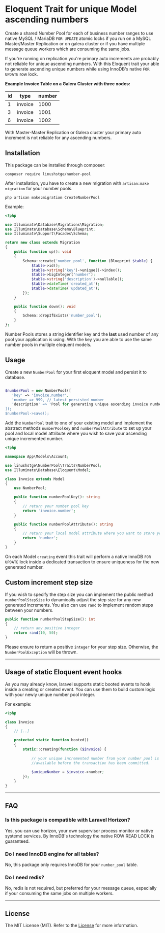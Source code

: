 # Eloquent Trait for unique Model ascending numbers

Create a shared Number Pool for each of business number ranges to use native 
MySQL / MariaDB ``FOR UPDATE`` atomic locks if you run on a MySQL Master/Master 
Replication or on galera cluster or if you have multiple message queue workers 
which are consuming the same jobs.

If you're running on replication you're primary auto increments are probably not 
reliable for unique ascending numbers. With this Eloquent trait your able to generate 
ascending unique numbers while using InnoDB's native ``FOR UPDATE`` row lock.

**Example Invoice Table on a Galera Cluster with three nodes:**

| id | type    | number |
|----|---------|--------|
| 1  | invoice | 1000   |
| 3  | invoice | 1001   |
| 6  | invoice | 1002   |

With Master-Master Replication or Galera cluster your primary auto increment is not reliable for any 
ascending numbers.

## Installation
This package can be installed through composer:

``` shell
composer require linushstge/number-pool
```

After installation, you have to create a new migration with ``artisan:make migration`` for your number pools.

``` shell
php artisan make:migration CreateNumberPool
```

Example:

``` php
<?php

use Illuminate\Database\Migrations\Migration;
use Illuminate\Database\Schema\Blueprint;
use Illuminate\Support\Facades\Schema;

return new class extends Migration
{
    public function up(): void
    {
        Schema::create('number_pool', function (Blueprint $table) {
            $table->id();
            $table->string('key')->unique()->index();
            $table->bigInteger('number');
            $table->string('description')->nullable();
            $table->dateTime('created_at');
            $table->dateTime('updated_at');
        });
    }

    public function down(): void
    {
        Schema::dropIfExists('number_pool');
    }
};
```
Number Pools stores a string identifier key and the **last** used number of any pool your application is using.
With the key you are able to use the same number pools in multiple eloquent models.

## Usage

Create a new ```NumberPool``` for your first eloquent model and persist it to database.

``` php

$numberPool = new NumberPool([
   'key' => 'invoice.number',
   'number => 999, // latest persisted number
   'description' => 'Pool for generating unique ascending invoice numbers'
]);
$numberPool->save();
```

Add the ```NumberPool``` trait to one of your existing model and implement 
the abstract methods ``numberPoolKey`` and ``numberPoolAttribute`` to set up your pool and local
model attribute where you wish to save your ascending unique incremented number.

``` php
<?php

namespace App\Models\Account;

use linushstge\NumberPool\Traits\NumberPool;
use Illuminate\Database\Eloquent\Model;

class Invoice extends Model
{
    use NumberPool;

    public function numberPoolKey(): string
    {
        // return your number pool key
        return 'invoice.number';
    }

    public function numberPoolAttribute(): string
    {
        // return your local model attribute where you want to store your number
        return 'number';
    }
}
```

On each Model ``creating`` event this trait will perform a native InnoDB ```FOR UPDATE``` lock inside a
dedicated transaction to ensure uniqueness for the new generated number.

## Custom increment step size

If you wish to specify the step size you can implement the public method ```numberPoolStepSize``` 
to dynamically adjust the step size for any new generated increments. You also can use ``rand`` to implement
random steps between your numbers.

``` php
public function numberPoolStepSize(): int
{
    // return any positive integer
    return rand(10, 50);
}
```
Please ensure to return a positive ```integer``` for your step size. Otherwise, the ``NumberPoolException`` will be thrown.

---

## Usage of static Eloquent event hooks

As you may already know, laravel supports static booted events to hook inside a creating or created event.
You can use them to build custom logic with your newly unique number pool integer. 

For example:

``` php
<?php

class Invoice
{
    // [..]

    protected static function booted()
    {
        static::creating(function ($invoice) {
        
            // your unique incremented number from your number pool is already 
            //available before the transaction has been committed.
            
            $uniqueNumber = $invoice->number;
        });
    }
}
```

---
## FAQ

### Is this package is compatible with Laravel Horizon?
Yes, you can use horizon, your own supervisor process monitor or native systemd services. 
By InnoDB's technology the native ROW READ LOCK is guaranteed.

### Do I need InnoDB engine for all tables?
No, this package only requires InnoDB for your ```number_pool``` table.

### Do I need redis?
No, redis is not required, but preferred for your message queue, especially if your consuming
the same jobs on multiple workers.

---
## License
The MIT License (MIT). Refer to the [License](https://github.com/linushstge/laravel.trait.number-pool/blob/main/LICENSE) for more information.